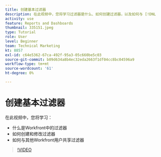 ```yaml
---
title: 创建基本过滤器
description: 在此视频中，您将学习过滤器是什么、如何创建过滤器，以及如何与 [!DNL  Workfront].
activity: use
feature: Reports and Dashboards
thumbnail: 335151.jpeg
type: Tutorial
role: User
level: Beginner
team: Technical Marketing
kt: 8857
exl-id: c64e5362-67ca-492f-95a3-05c660be5c03
source-git-commit: b09d634a8b4ec32eda2663f1df04cc8bc04596a9
workflow-type: tm+mt
source-wordcount: '61'
ht-degree: 0%

---
```


# 创建基本过滤器

在此视频中，您将学习：

* 什么是Workfront中的过滤器
* 如何创建和修改过滤器
* 如何与其他Workfront用户共享过滤器

>[!VIDEO](https://video.tv.adobe.com/v/335151/?quality=12)
